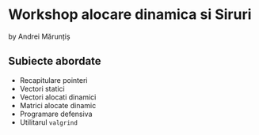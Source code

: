 # Workshop alocare dinamica si Siruri

by Andrei Mărunțiș

## Subiecte abordate

- Recapitulare pointeri
- Vectori statici
- Vectori alocati dinamici
- Matrici alocate dinamic
- Programare defensiva
- Utilitarul `valgrind`